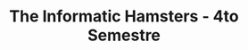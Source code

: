 <h1 align="center">The Informatic Hamsters - 4to Semestre  </h1>
<br>
<p align="center">
  <img width="50%" src= "[[https://www.google.com/imgres?imgurl=https%3A%2F%2Fimg.freepik.com%2Ffotos-premium%2Flindo-hamster-estilo-dibujos-animados-que-trabaja-concepto-computadora-portatil-hecho-ia-generativa_245726-4337.jpg%3Fw%3D2000&tbnid=7-tidaOI1r35qM&vet=12ahUKEwie_-7vnuaAAxXBGLkGHemWBFcQMygAegQIARBU..i&imgrefurl=https%3A%2F%2Fwww.freepik.es%2Ffotos-premium%2Flindo-hamster-estilo-dibujos-animados-que-trabaja-concepto-computadora-portatil-hecho-ia-generativa_37250388.htm&docid=kcpjqolgQxo5GM&w=2000&h=2000&q=imagen%20de%20un%20hamster%20utilizando%20una%20con%20una%20computadora%20en%20anime&ved=2ahUKEwie_-7vnuaAAxXBGLkGHemWBFcQMygAegQIARBU](https://www.google.com/save/list/xv-GRJnYOZI2P0m1eBDc17FxZTOpYw?hl=es)https://www.google.com/save/list/xv-GRJnYOZI2P0m1eBDc17FxZTOpYw?hl=](https://www.freepik.es/fotos-premium/lindo-hamster-estilo-dibujos-animados-que-trabaja-concepto-computadora-portatil-hecho-ia-generativa_37250388.htm?sign-up=google)https://www.freepik.es/fotos-premium/lindo-hamster-estilo-dibujos-animados-que-trabaja-concepto-computadora-portatil-hecho-ia-generativa_37250388.htm?sign-up=google](https://www.freepik.es/fotos-premium/lindo-hamster-estilo-dibujos-animados-que-trabaja-concepto-computadora-portatil-hecho-ia-generativa_37250388.htm)https://www.freepik.es/fotos-premium/lindo-hamster-estilo-dibujos-animados-que-trabaja-concepto-computadora-portatil-hecho-ia-generativa_37250388.htm/>
</p>
